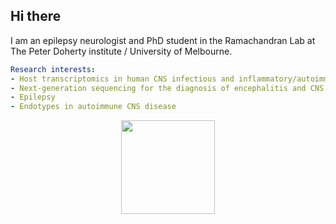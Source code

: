 ## Hi there

<!--
**AndrewJDuncan/AndrewJDuncan** is a ✨ _special_ ✨ repository because its `README.md` (this file) appears on your GitHub profile.

Here are some ideas to get you started:

- 🔭 I’m currently working on ...
- 🌱 I’m currently learning ...
- 👯 I’m looking to collaborate on ...
- 🤔 I’m looking for help with ...
- 💬 Ask me about ...
- 📫 How to reach me: ...
- 😄 Pronouns: ...
- ⚡ Fun fact: ...
-->

I am an epilepsy neurologist and PhD student in the Ramachandran Lab at The Peter Doherty institute / University of Melbourne.


```yaml
Research interests: 
- Host transcriptomics in human CNS infectious and inflammatory/autoimmune disorders
- Next-generation sequencing for the diagnosis of encephalitis and CNS infections
- Epilepsy
- Endotypes in autoimmune CNS disease
```

<p align="center"><a href="https://media.tenor.com/onQqPINLpucAAAAM/brain-dance.gif">
  <img height="150" src="https://media.tenor.com/onQqPINLpucAAAAM/brain-dance.gif"/>
</a>
</p>
